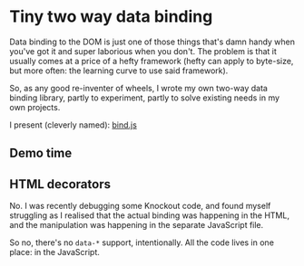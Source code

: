 # Tiny two way data binding

Data binding to the DOM is just one of those things that's damn handy when you've got it and super laborious when you don't. The problem is that it usually comes at a price of a hefty framework (hefty can apply to byte-size, but more often: the learning curve to use said framework).

So, as any good re-inventer of wheels, I wrote my own two-way data binding library, partly to experiment, partly to solve existing needs in my own projects.

I present (cleverly named): [bind.js](https://github.com/remy/bind)

<!--more-->

## Demo time



## HTML decorators

No. I was recently debugging some Knockout code, and found myself struggling as I realised that the actual binding was happening in the HTML, and the manipulation was happening in the separate JavaScript file.

So no, there's no `data-*` support, intentionally. All the code lives in one place: in the JavaScript.